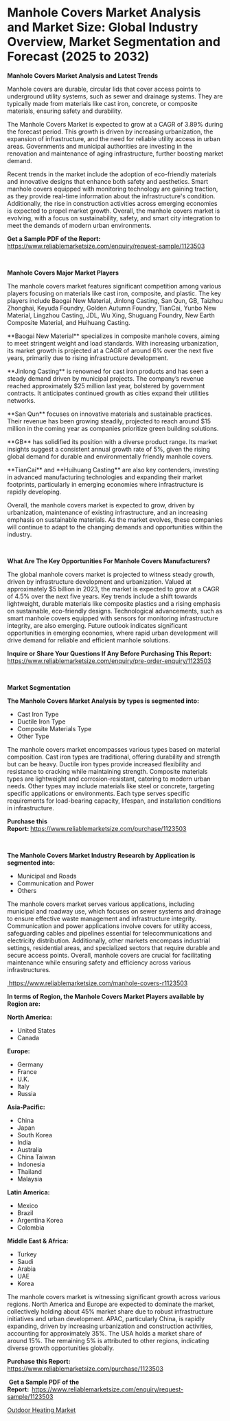 <p><h1>Manhole Covers Market Analysis and Market Size: Global Industry Overview, Market Segmentation and Forecast (2025 to 2032)</h1></p><p><strong>Manhole Covers Market Analysis and Latest Trends</strong></p>
<p><p>Manhole covers are durable, circular lids that cover access points to underground utility systems, such as sewer and drainage systems. They are typically made from materials like cast iron, concrete, or composite materials, ensuring safety and durability.</p><p>The Manhole Covers Market is expected to grow at a CAGR of 3.89% during the forecast period. This growth is driven by increasing urbanization, the expansion of infrastructure, and the need for reliable utility access in urban areas. Governments and municipal authorities are investing in the renovation and maintenance of aging infrastructure, further boosting market demand.</p><p>Recent trends in the market include the adoption of eco-friendly materials and innovative designs that enhance both safety and aesthetics. Smart manhole covers equipped with monitoring technology are gaining traction, as they provide real-time information about the infrastructure's condition. Additionally, the rise in construction activities across emerging economies is expected to propel market growth. Overall, the manhole covers market is evolving, with a focus on sustainability, safety, and smart city integration to meet the demands of modern urban environments.</p></p>
<p><strong>Get a Sample PDF of the Report:&nbsp;</strong> <a href="https://www.reliablemarketsize.com/enquiry/request-sample/1123503?utm_campaign=1889&utm_medium=2&utm_source=Github&utm_content=ia&utm_term=08042025&utm_id=manhole-covers">https://www.reliablemarketsize.com/enquiry/request-sample/1123503</a></p>
<p>&nbsp;</p>
<p><strong>Manhole Covers Major Market Players</strong></p>
<p><p>The manhole covers market features significant competition among various players focusing on materials like cast iron, composite, and plastic. The key players include Baogai New Material, Jinlong Casting, San Qun, GB, Taizhou Zhonghai, Keyuda Foundry, Golden Autumn Foundry, TianCai, Yunbo New Material, Lingzhou Casting, JDL, Wu Xing, Shuguang Foundry, New Earth Composite Material, and Huihuang Casting.</p><p>**Baogai New Material** specializes in composite manhole covers, aiming to meet stringent weight and load standards. With increasing urbanization, its market growth is projected at a CAGR of around 6% over the next five years, primarily due to rising infrastructure development.</p><p>**Jinlong Casting** is renowned for cast iron products and has seen a steady demand driven by municipal projects. The company’s revenue reached approximately $25 million last year, bolstered by government contracts. It anticipates continued growth as cities expand their utilities networks.</p><p>**San Qun** focuses on innovative materials and sustainable practices. Their revenue has been growing steadily, projected to reach around $15 million in the coming year as companies prioritize green building solutions.</p><p>**GB** has solidified its position with a diverse product range. Its market insights suggest a consistent annual growth rate of 5%, given the rising global demand for durable and environmentally friendly manhole covers.</p><p>**TianCai** and **Huihuang Casting** are also key contenders, investing in advanced manufacturing technologies and expanding their market footprints, particularly in emerging economies where infrastructure is rapidly developing.</p><p>Overall, the manhole covers market is expected to grow, driven by urbanization, maintenance of existing infrastructure, and an increasing emphasis on sustainable materials. As the market evolves, these companies will continue to adapt to the changing demands and opportunities within the industry.</p></p>
<p>&nbsp;</p>
<p><strong>What Are The Key Opportunities For Manhole Covers Manufacturers?</strong></p>
<p><p>The global manhole covers market is projected to witness steady growth, driven by infrastructure development and urbanization. Valued at approximately $5 billion in 2023, the market is expected to grow at a CAGR of 4.5% over the next five years. Key trends include a shift towards lightweight, durable materials like composite plastics and a rising emphasis on sustainable, eco-friendly designs. Technological advancements, such as smart manhole covers equipped with sensors for monitoring infrastructure integrity, are also emerging. Future outlook indicates significant opportunities in emerging economies, where rapid urban development will drive demand for reliable and efficient manhole solutions.</p></p>
<p><strong>Inquire or Share Your Questions If Any Before Purchasing This Report:</strong> <a href="https://www.reliablemarketsize.com/enquiry/pre-order-enquiry/1123503?utm_campaign=1889&utm_medium=2&utm_source=Github&utm_content=ia&utm_term=08042025&utm_id=manhole-covers">https://www.reliablemarketsize.com/enquiry/pre-order-enquiry/1123503</a></p>
<p>&nbsp;</p>
<p><strong>Market Segmentation</strong></p>
<p><strong>The Manhole Covers Market Analysis by types is segmented into:</strong></p>
<p><ul><li>Cast Iron Type</li><li>Ductile Iron Type</li><li>Composite Materials Type</li><li>Other Type</li></ul></p>
<p><p>The manhole covers market encompasses various types based on material composition. Cast iron types are traditional, offering durability and strength but can be heavy. Ductile iron types provide increased flexibility and resistance to cracking while maintaining strength. Composite materials types are lightweight and corrosion-resistant, catering to modern urban needs. Other types may include materials like steel or concrete, targeting specific applications or environments. Each type serves specific requirements for load-bearing capacity, lifespan, and installation conditions in infrastructure.</p></p>
<p><strong>Purchase this Report:&nbsp;</strong><a href="https://www.reliablemarketsize.com/purchase/1123503?utm_campaign=1889&utm_medium=2&utm_source=Github&utm_content=ia&utm_term=08042025&utm_id=manhole-covers">https://www.reliablemarketsize.com/purchase/1123503</a></p>
<p>&nbsp;</p>
<p><strong>The Manhole Covers Market Industry Research by Application is segmented into:</strong></p>
<p><ul><li>Municipal and Roads</li><li>Communication and Power</li><li>Others</li></ul></p>
<p><p>The manhole covers market serves various applications, including municipal and roadway use, which focuses on sewer systems and drainage to ensure effective waste management and infrastructure integrity. Communication and power applications involve covers for utility access, safeguarding cables and pipelines essential for telecommunications and electricity distribution. Additionally, other markets encompass industrial settings, residential areas, and specialized sectors that require durable and secure access points. Overall, manhole covers are crucial for facilitating maintenance while ensuring safety and efficiency across various infrastructures.</p></p>
<p><a href="https://www.reliablemarketsize.com/manhole-covers-r1123503?utm_campaign=1889&utm_medium=2&utm_source=Github&utm_content=ia&utm_term=08042025&utm_id=manhole-covers">&nbsp;https://www.reliablemarketsize.com/manhole-covers-r1123503</a></p>
<p><strong>In terms of Region, the Manhole Covers Market Players available by Region are:</strong></p>
<p>
    <p> <strong> North America: </strong>
        <ul>
            <li>United States</li>
            <li>Canada</li>
        </ul>
        </p> 
    <p> <strong> Europe: </strong>
        <ul>
            <li>Germany</li>
            <li>France</li>
            <li>U.K.</li>
            <li>Italy</li>
            <li>Russia</li>
        </ul>
        </p> 
    <p> <strong> Asia-Pacific: </strong>
        <ul>
            <li>China</li>
            <li>Japan</li>
            <li>South Korea</li>
            <li>India</li>
            <li>Australia</li>
            <li>China Taiwan</li>
            <li>Indonesia</li>
            <li>Thailand</li>
            <li>Malaysia</li>
        </ul>
        </p> 
    <p> <strong> Latin America: </strong>
        <ul>
            <li>Mexico</li>
            <li>Brazil</li>
            <li>Argentina Korea</li>
            <li>Colombia</li>
        </ul>
        </p> 
    <p> <strong> Middle East & Africa: </strong>
        <ul>
            <li>Turkey</li>
            <li>Saudi</li>
            <li>Arabia</li>
            <li>UAE</li>
            <li>Korea</li>
        </ul>
    </p>
    </p>
<p><p>The manhole covers market is witnessing significant growth across various regions. North America and Europe are expected to dominate the market, collectively holding about 45% market share due to robust infrastructure initiatives and urban development. APAC, particularly China, is rapidly expanding, driven by increasing urbanization and construction activities, accounting for approximately 35%. The USA holds a market share of around 15%. The remaining 5% is attributed to other regions, indicating diverse growth opportunities globally.</p></p>
<p><strong>Purchase this Report: </strong><a href="https://www.reliablemarketsize.com/purchase/1123503?utm_campaign=1889&utm_medium=2&utm_source=Github&utm_content=ia&utm_term=08042025&utm_id=manhole-covers">https://www.reliablemarketsize.com/purchase/1123503</a></p>
<p>&nbsp;<strong>Get a Sample PDF of the Report:&nbsp;&nbsp;</strong><a href="https://www.reliablemarketsize.com/enquiry/request-sample/1123503?utm_campaign=1889&utm_medium=2&utm_source=Github&utm_content=ia&utm_term=08042025&utm_id=manhole-covers">https://www.reliablemarketsize.com/enquiry/request-sample/1123503</a></p>
<p><strong></strong></p>
<p><p><a href="https://github.com/prosalinda88/Market-Research-Report-List-7/blob/main/outdoor-heating-market.md?utm_campaign=1889&utm_medium=2&utm_source=Github&utm_content=ia&utm_term=08042025&utm_id=manhole-covers">Outdoor Heating Market</a></p></p>